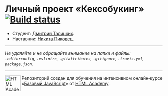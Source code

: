 # Личный проект «Кексобукинг» [![Build status][travis-image]][travis-url]

* Студент: [Дмитрий Талицких](https://up.htmlacademy.ru/javascript/11/user/455709).
* Наставник: [Никита Пиковец](https://htmlacademy.ru/profile/id503133).

---

_Не удаляйте и не обращайте внимание на папки и файлы:_<br>
_`.editorconfig`, `.eslintrc`, `.gitattributes`, `.gitignore`, `.travis.yml`, `package.json`._

---

<a href="https://htmlacademy.ru/intensive/javascript"><img align="left" width="50" height="50" title="HTML Academy" src="https://up.htmlacademy.ru/static/img/intensive/javascript/logo-for-github.svg"></a>

Репозиторий создан для обучения на интенсивном онлайн‑курсе «[Базовый JavaScript](https://htmlacademy.ru/intensive/javascript)» от [HTML Academy](https://htmlacademy.ru).

[travis-image]: https://travis-ci.org/htmlacademy-javascript/455709-keksobooking.svg?branch=master
[travis-url]: https://travis-ci.org/htmlacademy-javascript/455709-keksobooking
